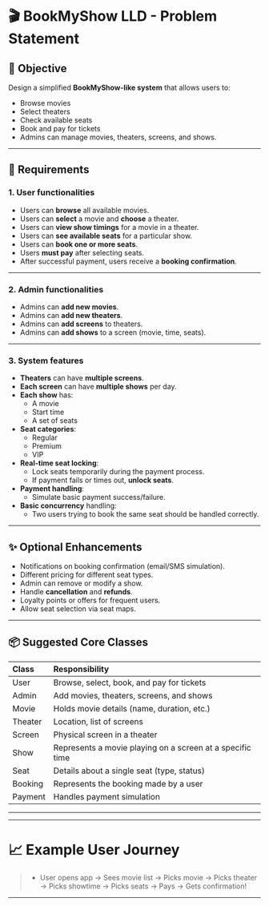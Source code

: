 # 🎬 BookMyShow LLD - Problem Statement

## 🎯 Objective
Design a simplified **BookMyShow-like system** that allows users to:
- Browse movies
- Select theaters
- Check available seats
- Book and pay for tickets
- Admins can manage movies, theaters, screens, and shows.

---

## 🧩 Requirements

### 1. User functionalities
- Users can **browse** all available movies.
- Users can **select** a movie and **choose** a theater.
- Users can **view show timings** for a movie in a theater.
- Users can **see available seats** for a particular show.
- Users can **book one or more seats**.
- Users **must pay** after selecting seats.
- After successful payment, users receive a **booking confirmation**.

---

### 2. Admin functionalities
- Admins can **add new movies**.
- Admins can **add new theaters**.
- Admins can **add screens** to theaters.
- Admins can **add shows** to a screen (movie, time, seats).

---

### 3. System features
- **Theaters** can have **multiple screens**.
- **Each screen** can have **multiple shows** per day.
- **Each show** has:
  - A movie
  - Start time
  - A set of seats
- **Seat categories**:
  - Regular
  - Premium
  - VIP
- **Real-time seat locking**:
  - Lock seats temporarily during the payment process.
  - If payment fails or times out, **unlock seats**.
- **Payment handling**:
  - Simulate basic payment success/failure.
- **Basic concurrency** handling:
  - Two users trying to book the same seat should be handled correctly.

---

## ✨ Optional Enhancements
- Notifications on booking confirmation (email/SMS simulation).
- Different pricing for different seat types.
- Admin can remove or modify a show.
- Handle **cancellation** and **refunds**.
- Loyalty points or offers for frequent users.
- Allow seat selection via seat maps.

---

## 📦 Suggested Core Classes

| Class | Responsibility |
|:------|:----------------|
| User | Browse, select, book, and pay for tickets |
| Admin | Add movies, theaters, screens, and shows |
| Movie | Holds movie details (name, duration, etc.) |
| Theater | Location, list of screens |
| Screen | Physical screen in a theater |
| Show | Represents a movie playing on a screen at a specific time |
| Seat | Details about a single seat (type, status) |
| Booking | Represents the booking made by a user |
| Payment | Handles payment simulation |

---

---

# 📈 Example User Journey
> - User opens app → Sees movie list → Picks movie → Picks theater → Picks showtime → Picks seats → Pays → Gets confirmation!

---
